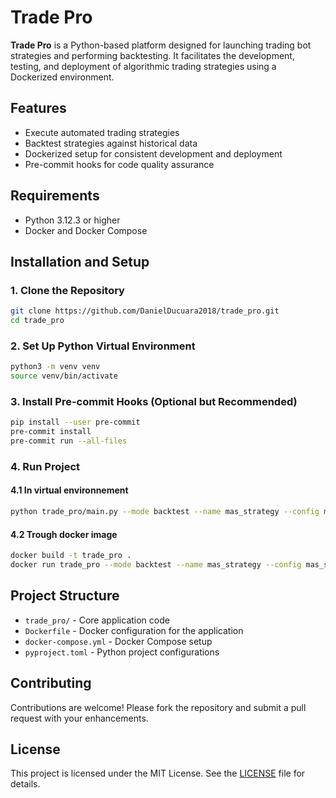 # Trade Pro

**Trade Pro** is a Python-based platform designed for launching trading bot strategies and performing backtesting. It facilitates the development, testing, and deployment of algorithmic trading strategies using a Dockerized environment.

## Features

- Execute automated trading strategies
- Backtest strategies against historical data
- Dockerized setup for consistent development and deployment
- Pre-commit hooks for code quality assurance

## Requirements

- Python 3.12.3 or higher
- Docker and Docker Compose

## Installation and Setup

### 1. Clone the Repository

```bash
git clone https://github.com/DanielDucuara2018/trade_pro.git
cd trade_pro
```

### 2. Set Up Python Virtual Environment

```bash
python3 -m venv venv
source venv/bin/activate
```

### 3. Install Pre-commit Hooks (Optional but Recommended)

```bash
pip install --user pre-commit
pre-commit install
pre-commit run --all-files
```

### 4. Run Project

#### 4.1 In virtual environnement

```bash
python trade_pro/main.py --mode backtest --name mas_strategy --config mas_strategy_btcusdt
```

#### 4.2 Trough docker image

```bash
docker build -t trade_pro .
docker run trade_pro --mode backtest --name mas_strategy --config mas_strategy_btcusdt
```

## Project Structure

- `trade_pro/` - Core application code
- `Dockerfile` - Docker configuration for the application
- `docker-compose.yml` - Docker Compose setup
- `pyproject.toml` - Python project configurations

## Contributing

Contributions are welcome! Please fork the repository and submit a pull request with your enhancements.

## License

This project is licensed under the MIT License. See the [LICENSE](LICENSE) file for details.
